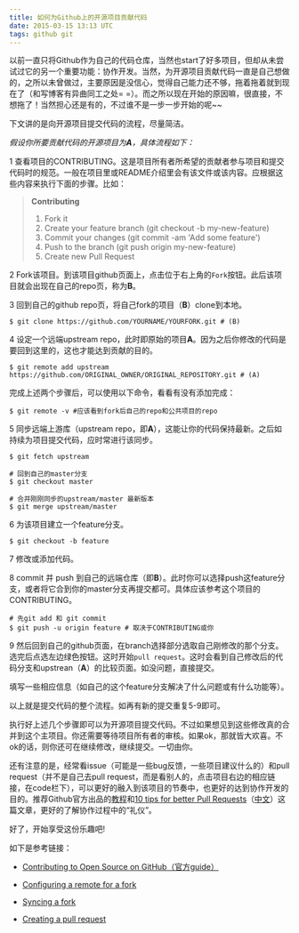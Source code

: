 ```yaml
---
title: 如何为Github上的开源项目贡献代码
date: 2015-03-15 13:13 UTC
tags: github git
---
```


以前一直只将Github作为自己的代码仓库，当然也start了好多项目，但却从未尝试过它的另一个重要功能：协作开发。当然，为开源项目贡献代码一直是自己想做的，之所以未曾做过，主要原因是没信心，觉得自己能力还不够，拖着拖着就到现在了（和写博客有异曲同工之处= =）。而之所以现在开始的原因嘛，很直接，不想拖了！当然担心还是有的，不过谁不是一步一步开始的呢~~

下文讲的是向开源项目提交代码的流程，尽量简洁。

_假设你所要贡献代码的开源项目为**A**，具体流程如下：_

1 查看项目的CONTRIBUTING。这是项目所有者所希望的贡献者参与项目和提交代码时的规范。一般在项目里或README介绍里会有该文件或该内容。应根据这些内容来执行下面的步骤。比如：

> **Contributing**
>
> 1. Fork it
> 2. Create your feature branch (git checkout -b my-new-feature)
> 3. Commit your changes (git commit -am 'Add some feature')
> 4. Push to the branch (git push origin my-new-feature)
> 5. Create new Pull Request


2 Fork该项目。到该项目github页面上，点击位于右上角的`Fork`按钮。此后该项目就会出现在自己的repo页，称为**B**。

3 回到自己的github repo页，将自己fork的项目（**B**）clone到本地。

  ```shell
  $ git clone https://github.com/YOURNAME/YOURFORK.git # (B)
  ```
4 设定一个远端upstream repo，此时即原始的项目**A**。因为之后你修改的代码是要回到这里的，这也才能达到贡献的目的。

  ```shell
  $ git remote add upstream https://github.com/ORIGINAL_OWNER/ORIGINAL_REPOSITORY.git # (A)
  ```
  完成上述两个步骤后，可以使用以下命令，看看有没有添加完成：

  ```shell
  $ git remote -v #应该看到fork后自己的repo和公共项目的repo
  ```

5 同步远端上游库（upstream repo，即**A**），这能让你的代码保持最新。之后如持续为项目提交代码，应时常进行该同步。
  ```shell
  $ git fetch upstream

  # 回到自己的master分支
  $ git checkout master

  # 合并刚刚同步的upstream/master 最新版本
  $ git merge upstream/master
  ```

6 为该项目建立一个feature分支。

  ```shell
  $ git checkout -b feature
  ```

7 修改或添加代码。

8 commit 并 push 到自己的远端仓库（即**B**）。此时你可以选择push这feature分支，或者将它合到你的master分支再提交都可。具体应该参考这个项目的CONTRIBUTING。

  ```shell
  # 先git add 和 git commit
  $ git push -u origin feature # 取决于CONTRIBUTING或你
  ```

9 然后回到自己的github页面，在branch选择部分选取自己刚修改的那个分支。选完后点选左边绿色按钮。这时开始`pull request`。这时会看到自己修改后的代码分支和upstrean（**A**）的比较页面。如没问题，直接提交。

填写一些相应信息（如自己的这个feature分支解决了什么问题或有什么功能等）。

以上就是提交代码的整个流程。如再有新的提交重复5-9即可。

执行好上述几个步骤即可以为开源项目提交代码。不过如果想见到这些修改真的合并到这个主项目。你还需要等待项目所有者的审核。如果ok，那就皆大欢喜。不ok的话，则你还可在继续修改，继续提交。一切由你。

还有注意的是，经常看issue（可能是一些bug反馈，一些项目建议什么的）和pull request（并不是自己去pull request，而是看别人的，点击项目右边的相应链接，在code栏下），可以更好的融入到该项目的节奏中，也更好的达到协作开发的目的。推荐Github官方出品的[教程](https://guides.github.com/activities/contributing-to-open-source/)和[10 tips for better Pull Requests](http://blog.ploeh.dk/2015/01/15/10-tips-for-better-pull-requests/)（[中文](http://www.oschina.net/news/59961/pull-reques-ten-suggestion)）这篇文章，更好的了解协作过程中的“礼仪”。

好了，开始享受这份乐趣吧!

如下是参考链接：

* [Contributing to Open Source on GitHub（官方guide）](https://guides.github.com/activities/contributing-to-open-source/)

* [Configuring a remote for a fork](https://help.github.com/articles/configuring-a-remote-for-a-fork/)

* [Syncing a fork](https://help.github.com/articles/syncing-a-fork/)

* [Creating a pull request](https://help.github.com/articles/syncing-a-fork/)
